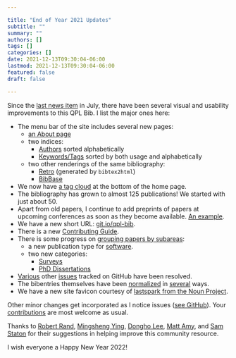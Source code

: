 ```yaml
---

title: "End of Year 2021 Updates"
subtitle: ""
summary: ""
authors: []
tags: []
categories: []
date: 2021-12-13T09:30:04-06:00
lastmod: 2021-12-13T09:30:04-06:00
featured: false
draft: false

---
```


Since the [last news item](../gh-org-ui/) in July, there have been several visual and usability improvements to this QPL Bib. I list the major ones here:

- The menu bar of the site includes several new pages:
  - [an About page](../../about)
  - two indices:
    - [Authors](../../authors) sorted alphabetically
    - [Keywords/Tags](../../tags) sorted by both usage and alphabetically
  - two other renderings of the same bibliography:
    - [Retro](../../retro/bbt.html) (generated by `bibtex2html`)
    - [BibBase](../../base)
- We now have [a tag cloud](../../#tags) at the bottom of the home page.
- The bibliography has grown to almost 125 publications! We started with just about 50.
- Apart from old papers, I continue to add preprints of papers at upcoming conferences as soon as they become available. [An example](../../publication/Heunen2022/).
- We have a new short URL: [git.io/qpl-bib](https://git.io/qpl-bib).
- There is a new [Contributing Guide](https://github.com/QuantumPL/bib/blob/main/CONTRIBUTING.md).
- There is some progress on [grouping papers by subareas](https://github.com/QuantumPL/bib/issues/2):
  - a new publication type for [software](../..//publication/#9).
  - two new categories:
    - [Surveys](../../category/Survey)
    - [PhD Dissertations](../../category/PhD-Thesis/)
- [Various](https://github.com/QuantumPL/bib/issues?q=is%3Aissue+is%3Aclosed+milestone%3A2021) other [issues](https://github.com/QuantumPL/site/issues?q=is%3Aissue+is%3Aclosed+milestone%3A2021) tracked on GitHub have been resolved.
- The bibentries themselves have been [normalized](https://github.com/QuantumPL/bib/search?q=normalize&type=commits) in [several](https://github.com/QuantumPL/bib/search?q=canonical&type=commits) ways.
- We have a new site favicon courtesy of [lastspark from the Noun Project](https://thenounproject.com/term/quantum-computer/1697151/).

Other minor changes get incorporated as I notice issues ([see GitHub](https://github.com/QuantumPL/bib/commits/main)). Your [contributions](https://github.com/QuantumPL/bib/issues) are most welcome as usual.

Thanks to [Robert Rand](../../author/Robert-Rand), [Mingsheng Ying](../../author/Mingsheng-Ying), [Dongho Lee](../../author/Dongho-Lee), [Matt Amy](../../author/Matthew-Amy), and [Sam Staton](../../author/Sam-Staton) for their suggestions in helping improve this community resource.

I wish everyone a Happy New Year 2022!
